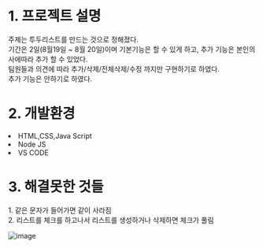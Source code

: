 <H1>1. 프로젝트 설명 </H1>
   주제는 투두리스트를 만드는 것으로 정해졌다.<BR>
   기간은 2일(8월19일 ~ 8월 20일)이며 기본기능은 할 수 있게 하고, 추가 기능은 본인의사에따라 추가 할 수 있었다.<BR>
   팀원들과 의견에 따라 추가/삭제/전체삭제/수정 까지만 구현하기로 하였다.<BR>
   추가 기능은 안하기로 하였다.
   


<H1>2. 개발환경 </H1>
<LI>HTML,CSS,Java Script</LI>
<LI>Node JS</LI>
<LI>VS CODE</LI>



<H1>3. 해결못한 것들</H1>
1. 같은 문자가 들어가면 같이 사라짐<BR>
2. 리스트를 체크를 하고나서 리스트를 생성하거나 삭제하면 체크가 풀림







![image](https://github.com/user-attachments/assets/c8ce7088-68eb-47cf-8111-760b261b0a83)
